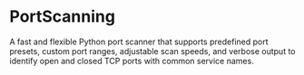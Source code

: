 # PortScanning
A fast and flexible Python port scanner that supports predefined port presets, custom port ranges, adjustable scan speeds, and verbose output to identify open and closed TCP ports with common service names.
